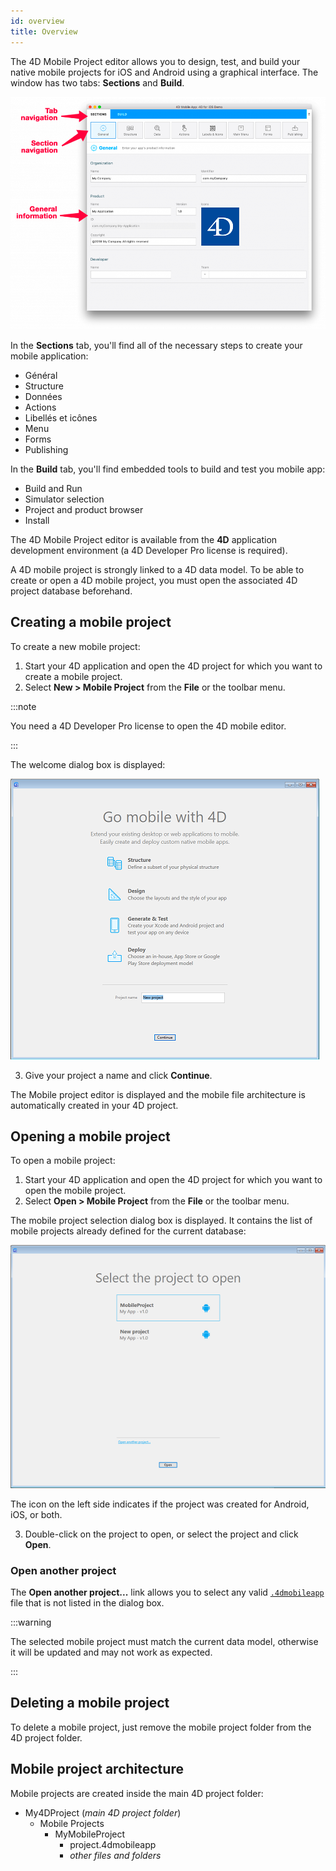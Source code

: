```yaml
---
id: overview
title: Overview
---
```



The 4D Mobile Project editor allows you to design, test, and build your native mobile projects for iOS and Android using a graphical interface. The window has two tabs: **Sections** and **Build**.

![General section](img/General-section-4D-for-iOS.png)

In the **Sections** tab, you'll find all of the necessary steps to create your mobile application:

* Général
* Structure
* Données
* Actions
* Libellés et icônes
* Menu
* Forms
* Publishing

In the **Build** tab, you'll find embedded tools to build and test you mobile app:

* Build and Run
* Simulator selection
* Project and product browser
* Install

The 4D Mobile Project editor is available from the **4D** application development environment (a 4D Developer Pro license is required).

A 4D mobile project is strongly linked to a 4D data model. To be able to create or open a 4D mobile project, you must open the associated 4D project database beforehand.


## Creating a mobile project

To create a new mobile project:

1. Start your 4D application and open the 4D project for which you want to create a mobile project.
2. Select **New > Mobile Project** from the **File** or the toolbar menu.

:::note

You need a 4D Developer Pro license to open the 4D mobile editor.

:::

The welcome dialog box is displayed:

![Project Name](img/new-project.png)

3. Give your project a name and click **Continue**.

The Mobile project editor is displayed and the mobile file architecture is automatically created in your 4D project.

## Opening a mobile project

To open a mobile project:

1. Start your 4D application and open the 4D project for which you want to open the mobile project.
2. Select **Open > Mobile Project** from the **File** or the toolbar menu.

The mobile project selection dialog box is displayed. It contains the list of mobile projects already defined for the current database:

![Project Name](img/select-project.png)

The icon on the left side indicates if the project was created for Android, iOS, or both.

3. Double-click on the project to open, or select the project and click **Open**.

### Open another project

The **Open another project...** link allows you to select any valid [`.4dmobileapp`](#mobile-project-architecture) file that is not listed in the dialog box.

:::warning

The selected mobile project must match the current data model, otherwise it will be updated and may not work as expected.

:::

## Deleting a mobile project

To delete a mobile project, just remove the mobile project folder from the 4D project folder.


## Mobile project architecture

Mobile projects are created inside the main 4D project folder:

- My4DProject (*main 4D project folder*)
    + Mobile Projects
        * MyMobileProject
            - project.4dmobileapp
            - *other files and folders*


